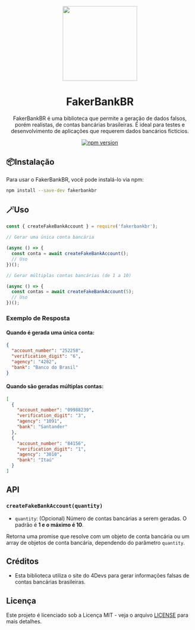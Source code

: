 <div align="center">
  <img src="https://images.squarespace-cdn.com/content/v1/603a992bcf34a07d765e1085/1f51c872-40a9-4dfe-8d3e-c8868e05f2d7/16247556_9729.jpg" width="200"/>
  <h1>FakerBankBR</h1>
  <p>FakerBankBR é uma biblioteca que permite a geração de dados falsos, porém realistas, de contas bancárias brasileiras. É ideal para testes e desenvolvimento de aplicações que requerem dados bancários fictícios.</p>
  
[![npm version](https://badgen.net/npm/v/fakerbankbr)](https://www.npmjs.com/package/fakerbankbr)

</div>

## 📦Instalação

Para usar o FakerBankBR, você pode instalá-lo via npm:

```bash
npm install --save-dev fakerbankbr
```

## 🪄Uso

```javascript
const { createFakeBankAccount } = require('fakerbankbr');

// Gerar uma única conta bancária

(async () => {
  const conta = await createFakeBankAccount();
  // Uso
})();

// Gerar múltiplas contas bancárias (de 1 a 10)

(async () => {
  const contas = await createFakeBankAccount(5);
  // Uso
})();
```

### Exemplo de Resposta

#### Quando é gerada uma única conta:

```json
{
  "account_number": "252258",
  "verification_digit": "6",
  "agency": "4282",
  "bank": "Banco do Brasil"
}
```

#### Quando são geradas múltiplas contas:

```json
[
  {
    "account_number": "09988239",
    "verification_digit": "3",
    "agency": "1091",
    "bank": "Santander"
  },
  {
    "account_number": "84156",
    "verification_digit": "1",
    "agency": "3010",
    "bank": "Itaú"
  }
]
```

## API

### `createFakeBankAccount(quantity)`

- `quantity`: (Opcional) Número de contas bancárias a serem geradas. O padrão é **1 e o máximo é 10**.

Retorna uma promise que resolve com um objeto de conta bancária ou um array de objetos de conta bancária, dependendo do parâmetro `quantity`.

## Créditos

- Esta biblioteca utiliza o site do 4Devs para gerar informações falsas de contas bancárias brasileiras.

## Licença

Este projeto é licenciado sob a Licença MIT - veja o arquivo [LICENSE](LICENSE) para mais detalhes.
